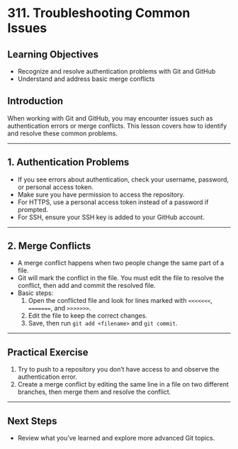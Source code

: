 # 311. Troubleshooting Common Issues

## Learning Objectives

- Recognize and resolve authentication problems with Git and GitHub
- Understand and address basic merge conflicts

## Introduction

When working with Git and GitHub, you may encounter issues such as authentication errors or merge conflicts. This lesson covers how to identify and resolve these common problems.

---

## 1. Authentication Problems

- If you see errors about authentication, check your username, password, or personal access token.
- Make sure you have permission to access the repository.
- For HTTPS, use a personal access token instead of a password if prompted.
- For SSH, ensure your SSH key is added to your GitHub account.

---

## 2. Merge Conflicts

- A merge conflict happens when two people change the same part of a file.
- Git will mark the conflict in the file. You must edit the file to resolve the conflict, then add and commit the resolved file.
- Basic steps:
  1. Open the conflicted file and look for lines marked with `<<<<<<<`, `=======`, and `>>>>>>>`.
  2. Edit the file to keep the correct changes.
  3. Save, then run `git add <filename>` and `git commit`.

---

## Practical Exercise

1. Try to push to a repository you don’t have access to and observe the authentication error.
2. Create a merge conflict by editing the same line in a file on two different branches, then merge them and resolve the conflict.

---

## Next Steps

- Review what you’ve learned and explore more advanced Git topics.
